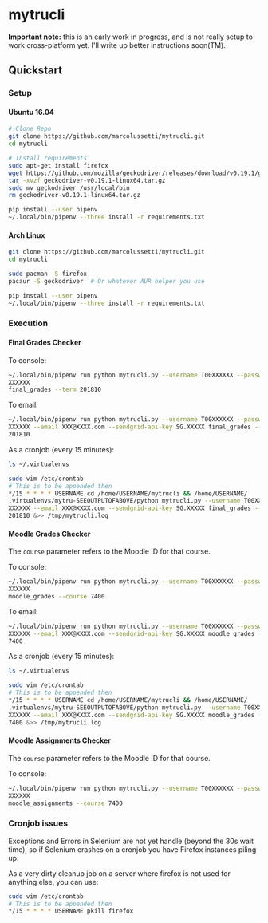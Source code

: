 # mytrucli
**Important note:** this is an early work in progress, and is not really setup to work cross-platform yet. I'll write up better instructions soon(TM).

## Quickstart
### Setup
#### Ubuntu 16.04
```bash
# Clone Repo
git clone https://github.com/marcolussetti/mytrucli.git
cd mytrucli

# Install requirements
sudo apt-get install firefox
wget https://github.com/mozilla/geckodriver/releases/download/v0.19.1/geckodriver-v0.19.1-linux64.tar.gz
tar -xvzf geckodriver-v0.19.1-linux64.tar.gz
sudo mv geckodriver /usr/local/bin
rm geckodriver-v0.19.1-linux64.tar.gz

pip install --user pipenv
~/.local/bin/pipenv --three install -r requirements.txt
```

#### Arch Linux

```bash
git clone https://github.com/marcolussetti/mytrucli.git
cd mytrucli

sudo pacman -S firefox
pacaur -S geckodriver  # Or whatever AUR helper you use

pip install --user pipenv
~/.local/bin/pipenv --three install -r requirements.txt
```


### Execution

#### Final Grades Checker

To console:

```bash
~/.local/bin/pipenv run python mytrucli.py --username T00XXXXXX --password 
XXXXXX 
final_grades --term 201810
```

To email:

```bash
~/.local/bin/pipenv run python mytrucli.py --username T00XXXXXX --password 
XXXXXX --email XXX@XXXX.com --sendgrid-api-key SG.XXXXX final_grades --term 
201810
```

As a cronjob (every 15 minutes):

```bash
ls ~/.virtualenvs

sudo vim /etc/crontab
# This is to be appended then
*/15 * * * * USERNAME cd /home/USERNAME/mytrucli && /home/USERNAME/
.virtualenvs/mytru-SEEOUTPUTOFABOVE/python mytrucli.py --username T00XXXXXX --password 
XXXXXX --email XXX@XXXX.com --sendgrid-api-key SG.XXXXX final_grades --term 
201810 &>> /tmp/mytrucli.log
```

#### Moodle Grades Checker

The `course` parameter refers to the Moodle ID for that course.

To console:

```bash
~/.local/bin/pipenv run python mytrucli.py --username T00XXXXXX --password 
XXXXXX 
moodle_grades --course 7400
```

To email:

```bash
~/.local/bin/pipenv run python mytrucli.py --username T00XXXXXX --password 
XXXXXX --email XXX@XXXX.com --sendgrid-api-key SG.XXXXX moodle_grades --course 
7400
```


As a cronjob (every 15 minutes):

```bash
ls ~/.virtualenvs

sudo vim /etc/crontab
# This is to be appended then
*/15 * * * * USERNAME cd /home/USERNAME/mytrucli && /home/USERNAME/
.virtualenvs/mytru-SEEOUTPUTOFABOVE/python mytrucli.py --username T00XXXXXX --password 
XXXXXX --email XXX@XXXX.com --sendgrid-api-key SG.XXXXX moodle_grades --course 
7400 &>> /tmp/mytrucli.log
```

#### Moodle Assignments Checker

The `course` parameter refers to the Moodle ID for that course.

To console:

```bash
~/.local/bin/pipenv run python mytrucli.py --username T00XXXXXX --password 
XXXXXX 
moodle_assignments --course 7400
```

### Cronjob issues
Exceptions and Errors in Selenium are not yet handle (beyond the 30s wait time), so if Selenium crashes on a cronjob you have Firefox instances piling up.

As a very dirty cleanup job on a server where firefox is not used for anything else, you can use:
```bash
sudo vim /etc/crontab
# This is to be appended then
*/15 * * * * USERNAME pkill firefox
```